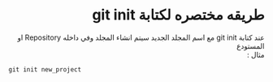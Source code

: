 ﻿# <div dir=rtl> طريقه مختصره لكتابة git init </div>


<div dir=rtl>  عند كتابة git init مع اسم المجلد الجديد سيتم انشاء المجلد وفي داخله Repository او المستودع   </div>


<div dir=rtl>  مثال :   </div>  

`git init new_project`





 


